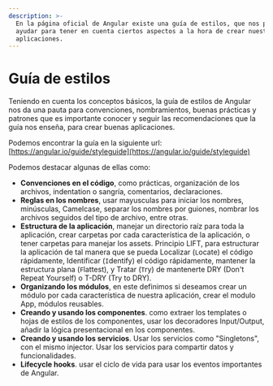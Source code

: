 ```yaml
---
description: >-
  En la página oficial de Angular existe una guía de estilos, que nos puede
  ayudar para tener en cuenta ciertos aspectos a la hora de crear nuestras
  aplicaciones.
---
```


# Guía de estilos

Teniendo en cuenta los conceptos básicos, la guía de estilos de Angular  nos da una pauta para convenciones, nombramientos, buenas prácticas y patrones que es importante conocer y seguir las recomendaciones que la guía nos enseña, para crear buenas aplicaciones.

Podemos encontrar la guía en la siguiente url: [https://angular.io/guide/styleguide](https://angular.io/guide/styleguide)

Podemos destacar algunas de ellas como:

* **Convenciones en el código**, como prácticas, organización de los archivos, indentation o sangría, comentarios, declaraciones.
* **Reglas en los nombres**, usar mayusculas para iniciar los nombres, minúsculas, Camelcase, separar los nombres por guiones, nombrar los archivos seguidos del tipo de archivo, entre otras. 
* **Estructura de la aplicación**, manejar un directorio raíz para toda la aplicación, crear carpetas por cada característica de la aplicación, o tener carpetas para manejar los assets. Principio LIFT, para estructurar la aplicación de tal manera que se pueda Localizar \(`L`ocate\) el código rápidamente, Identificar \(`I`dentify\) el código rápidamente, mantener la estructura plana \(`F`lattest\), y Tratar \(`T`ry\) de mantenerte DRY \(Don't Repeat Yourself\) o T-DRY \(Try to DRY\). 
* **Organizando los módulos**, en este definimos si deseamos crear un módulo por cada característica de nuestra aplicación, crear el modulo App, módulos reusables.
* **Creando y usando los componentes**. como extraer los templates o hojas de estilos de los componentes, usar los decoradores Input/Output, añadir la lógica presentacional en los componentes. 
* **Creando y usando los servicios**. Usar los servicios como "Singletons", con el mismo injector. Usar los servicios para compartir datos y funcionalidades.
* **Lifecycle hooks**. usar el ciclo de vida para usar los eventos importantes de Angular. 







